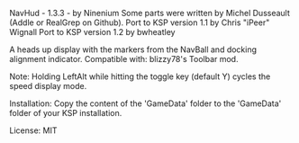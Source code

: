 NavHud - 1.3.3 - by Ninenium
Some parts were written by Michel Dusseault (Addle or RealGrep on Github).
Port to KSP version 1.1 by Chris "iPeer" Wignall
Port to KSP version 1.2 by bwheatley

A heads up display with the markers from the NavBall and docking alignment indicator.
Compatible with: blizzy78's Toolbar mod.

Note: Holding LeftAlt while hitting the toggle key (default Y) cycles the speed display mode.

Installation:
Copy the content of the 'GameData' folder to the 'GameData' folder of your KSP installation.

License:
MIT

